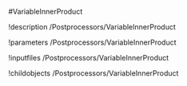 <!-- MOOSE Object Documentation Stub: Remove this when content is added. -->
#VariableInnerProduct

!description /Postprocessors/VariableInnerProduct

!parameters /Postprocessors/VariableInnerProduct

!inputfiles /Postprocessors/VariableInnerProduct

!childobjects /Postprocessors/VariableInnerProduct
